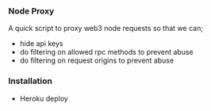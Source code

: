 ### Node Proxy

A quick script to proxy web3 node requests so that we can;

- hide api keys
- do filtering on allowed rpc methods to prevent abuse
- do filtering on request origins to prevent abuse

### Installation

- Heroku deploy